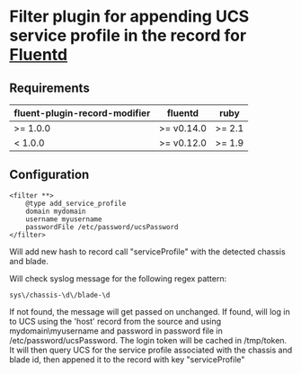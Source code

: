 # Filter plugin for appending UCS service profile in the record for [Fluentd](http://fluentd.org)

## Requirements

| fluent-plugin-record-modifier  | fluentd | ruby |
|--------------------------------|---------|------|
| >= 1.0.0 | >= v0.14.0 | >= 2.1 |
|  < 1.0.0 | >= v0.12.0 | >= 1.9 |

## Configuration

    <filter **>
        @type add_service_profile
        domain mydomain
        username myusername
        passwordFile /etc/password/ucsPassword
    </filter>

Will add new hash to record call "serviceProfile" with the detected chassis and blade.

Will check syslog message for the following regex pattern:
    
    sys\/chassis-\d\/blade-\d

If not found, the message will get passed on unchanged.
If found, will log in to UCS using the 'host' record from the source and using mydomain\myusername and password in password file in /etc/password/ucsPassword. The login token will be cached in /tmp/token. It will then query UCS for the service profile associated with the chassis and blade id, then appened it to the record with key "serviceProfile"
